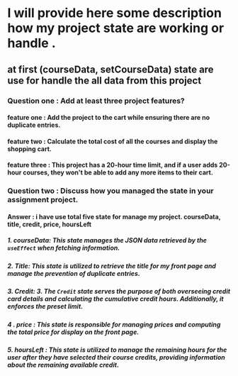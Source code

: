 # I will provide here some description how my project state are working or handle .

## at first (courseData, setCourseData) state are use for handle the all data from this project

### Question one : Add at least three project features?

#### feature one : Add the project to the cart while ensuring there are no duplicate entries.

#### feature two : Calculate the total cost of all the courses and display the shopping cart.

#### feature three : This project has a 20-hour time limit, and if a user adds 20-hour courses, they won't be able to add any more items to their cart.

### Question two : Discuss how you managed the state in your assignment project.

#### Answer : i have use total five state for manage my project. courseData, title, credit, price, hoursLeft

##### 1. courseData: This state manages the JSON data retrieved by the `useEffect` when fetching information.

##### 2. Title: This state is utilized to retrieve the title for my front page and manage the prevention of duplicate entries.

##### 3. Credit: 3. The `Credit` state serves the purpose of both overseeing credit card details and calculating the cumulative credit hours. Additionally, it enforces the preset limit.

##### 4 . price : This state is responsible for managing prices and computing the total price for display on the front page.

##### 5. hoursLeft : This state is utilized to manage the remaining hours for the user after they have selected their course credits, providing information about the remaining available credit.
